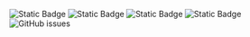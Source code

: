 ![Static Badge](https://img.shields.io/badge/blacklists-61-000000) ![Static Badge](https://img.shields.io/badge/blacklisted-2971369-cc0000) ![Static Badge](https://img.shields.io/badge/whitelisted-2254-00CC00) ![Static Badge](https://img.shields.io/badge/streaming_blacklist-28107-000000) ![GitHub issues](https://img.shields.io/github/issues/fabriziosalmi/blacklists)
